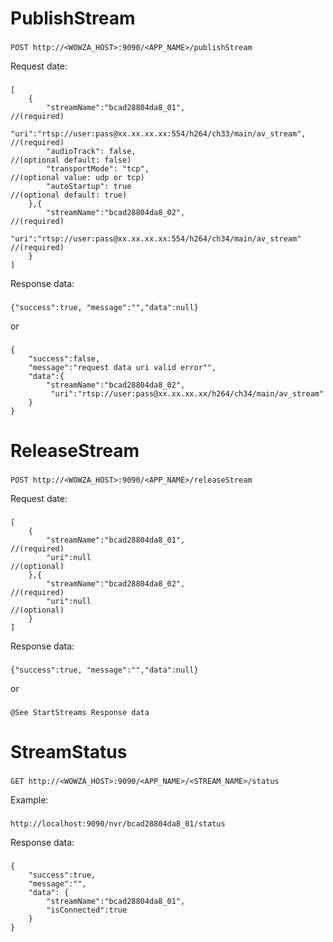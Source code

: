 # PublishStream
###
    POST http://<WOWZA_HOST>:9090/<APP_NAME>/publishStream
Request date:
###
    [
        {
            "streamName":"bcad28804da8_01",                                      //(required)
            "uri":"rtsp://user:pass@xx.xx.xx.xx:554/h264/ch33/main/av_stream",   //(required)
            "audioTrack": false,                                                 //(optional default: false)
            "transportMode": "tcp",                                              //(optional value: udp or tcp)
            "autoStartup": true                                                  //(optional default: true)
        },{
            "streamName":"bcad28804da8_02",                                      //(required)
            "uri":"rtsp://user:pass@xx.xx.xx.xx:554/h264/ch34/main/av_stream"    //(required)
        }
    ]
Response data:
###
    {"success":true, "message":"","data":null}
or
###
    {
        "success":false,
        "message":"request data uri valid error"",
        "data":{
            "streamName":"bcad28804da8_02",
             "uri":"rtsp://user:pass@xx.xx.xx.xx/h264/ch34/main/av_stream"
        }
    }

# ReleaseStream
###
    POST http://<WOWZA_HOST>:9090/<APP_NAME>/releaseStream
Request date:
###
    [
        {
            "streamName":"bcad28804da8_01",                                     //(required)
            "uri":null                                                          //(optional)
        },{
            "streamName":"bcad28804da8_02",                                     //(required)
            "uri":null                                                          //(optional)
        }
    ]
Response data:
###
    {"success":true, "message":"","data":null}
or
###
    @See StartStreams Response data

# StreamStatus
###
    GET http://<WOWZA_HOST>:9090/<APP_NAME>/<STREAM_NAME>/status
Example:
###
    http://localhost:9090/nvr/bcad28804da8_01/status
Response data:
###
    {
        "success":true,
        "message":"",
        "data": {
            "streamName":"bcad28804da8_01",
            "isConnected":true
        }
    }